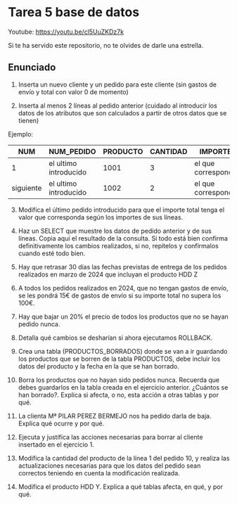 # Tarea 5 base de datos 

Youtube: https://youtu.be/cl5UuZKDz7k

Si te ha servido este repositorio, no te olvides de darle una estrella.

## Enunciado

1. Inserta un nuevo cliente y un pedido para este cliente (sin gastos de envío y total con valor 0 de momento) 

2. Inserta al menos 2 líneas al pedido anterior (cuidado al introducir los datos de los atributos que son calculados a partir de otros datos que se tienen) 

Ejemplo: 

| NUM | NUM_PEDIDO | PRODUCTO | CANTIDAD | IMPORTE |
|---|---|---|---|---|
| 1 | el ultimo introducido | 1001 | 3 | el que corresponda |
| siguiente | el ultimo introducido | 1002 | 2 | el que corresponda |

3. Modifica el último pedido introducido para que el importe total tenga el valor que corresponda según los importes de sus líneas. 

4. Haz un SELECT que muestre los datos de pedido anterior y de sus líneas. Copia aquí el resultado de la consulta. Si todo está bien
confirma definitivamente los cambios realizados, si no, repítelos y confírmalos cuando esté todo bien. 

5. Hay que retrasar 30 días las fechas previstas de entrega de los pedidos realizados en marzo de 2024 que incluyan el producto HDD Z 

6. A todos los pedidos realizados en 2024, que no tengan gastos de envío, se les pondrá 15€ de gastos de envío si su importe total no supera los 100€. 

7. Hay que bajar un 20% el precio de todos los productos que no se hayan pedido nunca. 

8. Detalla qué cambios se desharían si ahora ejecutamos ROLLBACK. 

9. Crea una tabla (PRODUCTOS_BORRADOS) donde se van a ir guardando los productos que se borren de la tabla PRODUCTOS, debe incluir los datos del producto y la fecha en la que se han borrado. 

10. Borra los productos que no hayan sido pedidos nunca. Recuerda que debes guardarlos en la tabla creada en el ejercicio anterior. ¿Cuántos se han borrado?. Explica si afecta, o no, esta acción a otras tablas y por qué.

11. La clienta Mª PILAR PEREZ BERMEJO nos ha pedido darla de baja. Explica qué ocurre y por qué. 

12. Ejecuta y justifica las acciones necesarias para borrar al cliente insertado en el ejercicio 1. 

13. Modifica la cantidad del producto de la línea 1 del pedido 10, y realiza las actualizaciones necesarias para que los datos del pedido sean correctos teniendo en cuenta la modificación realizada.

14. Modifica el producto HDD Y. Explica a qué tablas afecta, en qué, y por qué.
